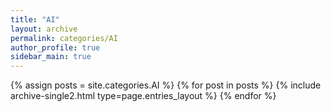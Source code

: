 ```yaml
---
title: "AI"
layout: archive
permalink: categories/AI
author_profile: true
sidebar_main: true
---
```


{% assign posts = site.categories.AI %}
{% for post in posts %} {% include archive-single2.html type=page.entries_layout %} {% endfor %}